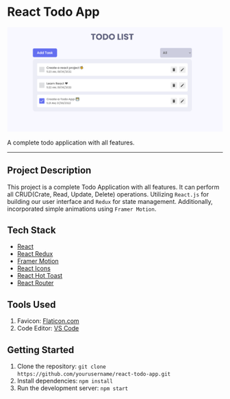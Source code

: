 # React Todo App

![React Todo App](./banner.png)

A complete todo application with all features.

---

## Project Description

This project is a complete Todo Application with all features. It can perform all CRUD(Crate, Read, Update, Delete) operations. Utilizing `React.js` for building our user interface and `Redux` for state management. Additionally, incorporated simple animations using `Framer Motion`.

## Tech Stack

- [React](https://reactjs.org/)
- [React Redux](https://redux.js.org/)
- [Framer Motion](https://framer.com/motion/)
- [React Icons](https://react-icons.netlify.com/)
- [React Hot Toast](https://react-hot-toast.com/)
- [React Router](https://reactrouter.com/)

## Tools Used

1. Favicon: [Flaticon.com](https://www.flaticon.com/)
2. Code Editor: [VS Code](https://code.visualstudio.com/)

## Getting Started

1. Clone the repository: `git clone https://github.com/yourusername/react-todo-app.git`
2. Install dependencies: `npm install`
3. Run the development server: `npm start`

